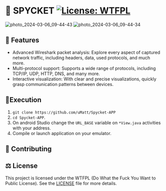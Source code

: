 # 🦈 SPYCKET [![License: WTFPL](http://www.wtfpl.net/wp-content/uploads/2012/12/wtfpl-badge-2.png)](http://www.wtfpl.net/)
![photo_2024-03-06_09-44-43](https://github.com/uMatt/Spycket-APP/assets/34341721/540c1d7f-3e7f-40e6-bf26-0091725d6618) ![photo_2024-03-06_09-44-34](https://github.com/uMatt/Spycket-APP/assets/34341721/1d28d5c3-31e4-4023-b33e-98a4b2fde635)


## 📖 Features
- Advanced Wireshark packet analysis: Explore every aspect of captured network traffic, including headers, data, used protocols, and much more.
- Multi-protocol support: Supports a wide range of protocols, including TCP/IP, UDP, HTTP, DNS, and many more.
- Interactive visualization: With clear and precise visualizations, quickly grasp communication patterns between devices.

## 🚀Execution
1. `git clone https://github.com/uMatt/Spycket-APP`
2. `cd Spycket-APP`.
3. On android Studio change the `URL_BASE` variable on `*View.java` activities with your address.
4. Compile or launch application on your emulator.

## 🚧 Contributing

## ⚖️ License
This project is licensed under the WTFPL (Do What the Fuck You Want to Public License). See the [LICENSE](https://github.com/uMatt/Spycket-APP/blob/master/LICENSE) file for more details.
